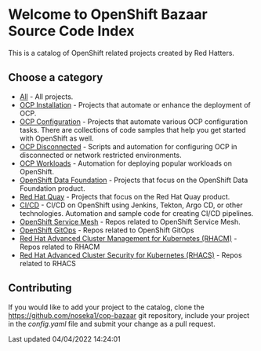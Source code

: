 # Welcome to OpenShift Bazaar Source Code Index

This is a catalog of OpenShift related projects created by Red Hatters.

## Choose a category
* [All](All.Stars.md) - All projects.
* [OCP Installation](OCP%20Installation.Stars.md) - Projects that automate or enhance the deployment of OCP.
* [OCP Configuration](OCP%20Configuration.Stars.md) - Projects that automate various OCP configuration tasks. There are collections of code samples that help you get started with OpenShift as well.
* [OCP Disconnected](OCP%20Disconnected.Stars.md) - Scripts and automation for configuring OCP in disconnected or network restricted environments.
* [OCP Workloads](OCP%20Workloads.Stars.md) - Automation for deploying popular workloads on OpenShift.
* [OpenShift Data Foundation](OpenShift%20Data%20Foundation.Stars.md) - Projects that focus on the OpenShift Data Foundation product.
* [Red Hat Quay](Red%20Hat%20Quay.Stars.md) - Projects that focus on the Red Hat Quay product.
* [CI/CD](CI_CD.Stars.md) - CI/CD on OpenShift using Jenkins, Tekton, Argo CD, or other technologies. Automation and sample code for creating CI/CD pipelines.
* [OpenShift Service Mesh](OpenShift%20Service%20Mesh.Stars.md) - Repos related to OpenShift Service Mesh.
* [OpenShift GitOps](OpenShift%20GitOps.Stars.md) - Repos related to OpenShift GitOps
* [Red Hat Advanced Cluster Management for Kubernetes (RHACM)](Red%20Hat%20Advanced%20Cluster%20Management%20for%20Kubernetes%20%28RHACM%29.Stars.md) - Repos related to RHACM
* [Red Hat Advanced Cluster Security for Kubernetes (RHACS)](Red%20Hat%20Advanced%20Cluster%20Security%20for%20Kubernetes%20%28RHACS%29.Stars.md) - Repos related to RHACS

## Contributing
If you would like to add your project to the catalog, clone the https://github.com/noseka1/cop-bazaar git repository, include your project in the *config.yaml* file and submit your change as a pull request.

Last updated 04/04/2022 14:24:01